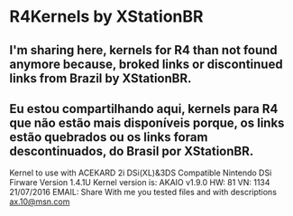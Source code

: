# R4Kernels by XStationBR
I'm sharing here, kernels for R4 than not found anymore because, broked links or discontinued links from Brazil by XStationBR.
-----------------------------------------------------------------------------------------------
Eu estou compartilhando aqui, kernels para R4 que não estão mais disponíveis porque, os links estão quebrados ou os links foram descontinuados, do Brasil por XStationBR.
-----------------------------------------------------------------------------------------------
Kernel to use with
ACEKARD 2i
DSi(XL)&3DS
Compatible
Nintendo DSi Firware Version 1.4.1U
Kernel version is: AKAIO v1.9.0 HW: 81 VN: 1134
21/07/2016
EMAIL:
Share With me you tested files and with descriptions
ax.10@msn.com
